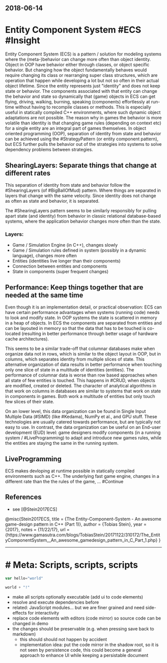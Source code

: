 ## 2018-06-14

# Entity Component System #ECS #Insight 

Entity Component System (ECS) is a pattern / solution for modeling systems where the (meta-)behavior can change more often than object identity. Object in OOP have behavior either through classes, or object specific behavior. But changing how the object fundamentally behaves would require changing its class or rearranging super class structures, which are operation that happen while developing a lot but not so often in their actual object lifetime. Since the entity represents just "identity" and does not keep state or behavior. The components associated with that entity can change the behavior and state so dynamically that (game) objects in ECS can get flying, driving, walking, burning, speaking (components) effortlessly at run-time without having to recompile classes or methods. This is especially useful in statically compiled C++ environments, where such dynamic object adaptations are not possible. The reason why in games the behavior is more volatile than identity is that changing game rules (depending on context etc) for a single entity are an integral part of games themselves. In object oriented programming (OOP), separation of identity from state and behavior can be achieved using the #StrategyPattern (or entity component pattern), but ECS further pulls the behavior out of the strategies into systems to solve dependency problems between strategies. 


## ShearingLayers: Separate things that change at different rates

This separation of identity from state and behavior follow the #ShearingLayers (of #BigBallOfMud) pattern. Where things are separated in layers that change with the same velocity. Since identity does not change as often as state and behavior, it is separated. 

The #ShearingLayers pattern seems to be similarly responsibly for pulling apart state (and identity) from behavior in classic relational database-based systems, where the application behavior changes more often than the state. 

### Layers:

- Game / Simulation Engine (in C++), changes slowly
- Game / Simulation rules defined in system (possibly in a dynamic language), changes more often
- Entities (identities live longer than their components)
- Connection between entities and components
- State in components (super frequent changes)

## Performance: Keep things together that are needed at the same time

Even though it is an implementation detail, or practical observation: ECS can have certain performance advantages when systems (running code) needs to look and modify state. In OOP systems the state is scattered in memory in a heap of objects. In ECS the components are separated from entities and can be layouted in memory so that the data that has to be touched is co-located (resulting in better performance through better usage of hardware cache architectures). 

This seems to be a similar trade-off that columnar databases make when organize data not in rows, which is similar to the object layout in OOP, but in columns, which separates identity from multiple slices of state. This alternative organization of data results in better performance when touching only one slice of state in a multitude of identities (entities). The performance of columnar data is worse than row based approaches when all state of few entities is touched. This happens in #CRUD, when objects are modified, created or deleted. The character of analytical algorithms in that work on columns in databases are similar to systems that work on state in components in games. Both work a multitude of entities but only touch few slices of their state.  


On an lower level, this data organization can be found in Single Input Multiple Data (#SIMD) (like #Kedama), NumPy et al., and GPU stuff. These technologies are usually catered towards performance, but are typically not easy to use. In contrast, the data organization can be useful  on an End-user development (EUD) level:  game designers modify components (in a running system / #LiveProgramming) to adapt and introduce new games rules, while the entities are staying the same in the running system. 

## LiveProgramming

ECS makes devloping at runtime possible in statically compiled environments such as C++. The underlying fast game engine, changes in a different rate than the the rules of the game, ... #Continue


## References

- see [@Stein2017ECS]

<lively-bibtex-entry>
@misc{Stein2017ECS,
    title = {The Entity-Component-System - An awesome game-design pattern in C++ (Part 1)},
    author = {Tobias Stein},
    year = {2017},
    notes = {11/22/17},
    url = {https://www.gamasutra.com/blogs/TobiasStein/20171122/310172/The_EntityComponentSystem__An_awesome_gamedesign_pattern_in_C_Part_1.php}
}
</lively-bibtex-entry>

----


# # Meta: Scripts, scripts, scripts


```javascript {id="Foo"}
var hello="world"
```


```javascript {id="Bar" data-dependencies="Foo"}
world + "!"
```

- make all scripts optionally executable (add ui to code elements)
- resolve and execute dependencies before
- related: JavaScript modules... but we are finer grained and need side-effects for interactivity
- replace code elements with editors (code mirror) so source code can be changed in demo
- the changes should be preservable (e.g. when pressing save back to markdown)
  - this should should not happen by accident 
  - implementation idea: put the code mirror in the shadow root, so it is not seen by persistence code, this could become a general approach to enhance UI while keeping a persistable document

<script>
//... do the work1

</script>











